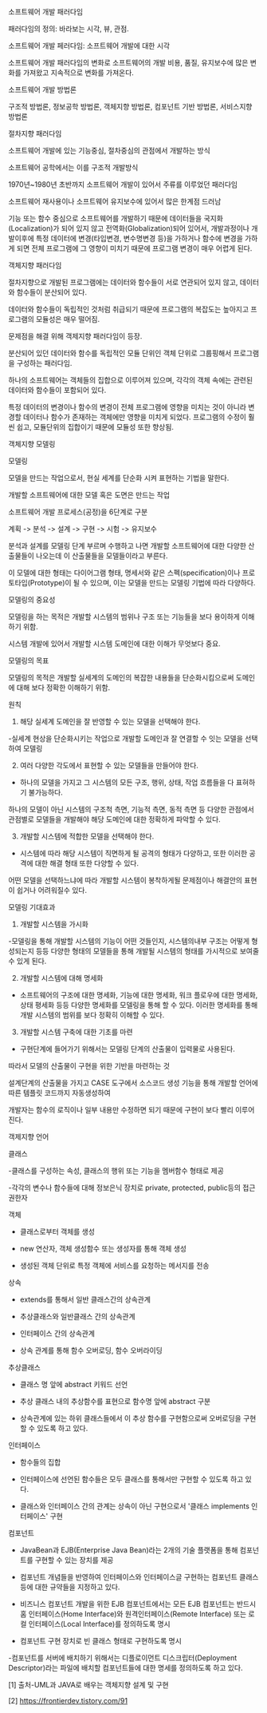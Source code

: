 소프트웨어 개발 패러다임

패러다임의 정의: 바라보는 시각, 뷰, 관점.

소프트웨어 개발 페러다임: 소프트웨어 개발에 대한 시각

소프트웨어 개발 패러다임의 변화로 소프트웨어의 개발 비용, 품질, 유지보수에 많은 변화를 가져왔고 지속적으로 변화를 가져온다.

소프트웨어 개발 방법론

구조적 방법론, 정보공학 방법론, 객체지향 방법론, 컴포넌트 기반 방법론, 서비스지향 방법론

절차지향 패러다임

소프트웨어 개발에 있는 기능중심, 절차중심의 관점에서 개발하는 방식

소프트웨어 공학에서는 이를 구조적 개발방식

1970년~1980년 초반까지 소프트웨어 개발이 있어서 주류를 이루었던 패러다임

소프트웨어 재사용이나 소프트웨어 유지보수에 있어서 많은 한계점 드러남

기능 또는 함수 중심으로 소프트웨어를 개발하기 때문에 데이터들을 국지화(Localization)가 되어 있지 않고 전역화(Globalization)되어 있어서, 개발과정이나 개발이후에 특정 데이터에 변경(타입변경, 변수명변경 등)을 가하거나 함수에 변경을 가하게 되면 전체 프로그램에 그 영향이 미치기 때문에 프로그램 변경이 매우 어렵게 된다.

객체지향 패러다임

절차지향으로 개발된 프로그램에는 데이터와 함수들이 서로 연관되어 있지 않고, 데이터와 함수들이 분산되어 있다.

데이터와 함수들이 독립적인 것처럼 취급되기 때문에 프로그램의 복잡도는 높아지고 프로그램의 모듈성은 매우 떨어짐.

문제점을 해결 위해 객제지향 패러다임이 등장.

분산되어 있던 데이터와 함수를 독립적인 모듈 단위인 객체 단위로 그룹핑해서 프로그램을 구성하는 패러다임.

하나의 소프트웨어는 객체들의 집합으로 이루어져 있으며, 각각의 객체 속에는 관련된 데이터와 함수들이 포함되어 있다.

특정 데이터의 변경이나 함수의 변경이 전체 프로그램에 영향을 미치는 것이 아니라 변경할 데이터나 함수가 존재하는 객체에만 영향을 미치게 되었다. 프로그램의 수정이 훨씬 쉽고, 모듈단위의 집합이기 때문에 모듈성 또한 향상됨.

객체지향 모델링

모델링

모델을 만드는 작업으로서, 현실 세계를 단순화 시켜 표현하는 기법을 말한다.

개발할 소프트웨어에 대한 모델 혹은 도면은 만드는 작업

소프트웨어 개발 프로세스(공정)을 6단계로 구분

계획 -> 분석 -> 설계 -> 구현 -> 시험 -> 유지보수

분석과 설계를 모델링 단계 부르며 수행하고 나면 개발할 소프트웨어에 대한 다양한 산출물들이 나오는데 이 산출물들을 모델들이라고 부른다.

이 모델에 대한 형태는 다이어그램 형태, 명세서와 같은 스펙(specification)이나 프로토타입(Prototype)이 될 수 있으며, 이는 모델을 만드는 모델링 기법에 따라 다양하다.

모델링의 중요성

모델링을 하는 목적은 개발할 시스템의 범위나 구조 또는 기능들을 보다 용이하게 이해하기 위함.

시스템 개발에 있어서 개발할 시스템 도메인에 대한 이해가 무엇보다 중요.

모델링의 목표

모델링의 목적은 개발할 실세계의 도메인의 복잡한 내용들을 단순화시킴으로써 도메인에 대해 보다 정확한 이해하기 위함.

원칙

1. 해당 실세계 도메인을 잘 반영할 수 있는 모델을 선택해야 한다.

-실세계 현상을 단순화시키는 작업으로 개발할 도메인과 잘 연결할 수 잇는 모델을 선택하여 모델링

2. 여러 다양한 각도에서 표현할 수 있는 모델들을 만들어야 한다.

- 하나의 모델을 가지고 그 시스템의 모든 구조, 행위, 상태, 작업 흐름들을 다 표혀하기 불가능하다.

하나의 모델이 아닌 시스템의 구조척 측면, 기능적 측면, 동적 측면 등 다양한 관점에서 관점별로 모델들을 개발해야 해당 도메인에 대한 정확하게 파악할 수 있다.

3. 개발할 시스템에 적합한 모델을 선택해야 한다.

- 시스템에 따라 해당 시스템이 직면하게 될 공격의 형태가 다양하고, 또한 이러한 공격에 대한 해결 형태 또한 다양할 수 있다.

어떤 모델을 선택하느냐에 따라 개발할 시스템이 봉착하게될 문제점이나 해결안의 표현이 쉽거나 어려워질수 있다.

모델링 기대효과

1. 개발할 시스템을 가시화

-모델링을 통해 개발할 시스템의 기능이 어떤 것들인지, 시스템의내부 구조는 어떻게 형성되는지 등등 다양한 형태의 모델들을 통해 개발될 시스템의 형태를 가시적으로 보여줄 수 있게 된다.

2. 개발할 시스템에 대해 명세화

- 소프트웨어의 구조에 대한 명세화, 기능에 대한 명세화, 워크 플로우에 대한 명세화, 상태 평세화 등등 다양한 명세화를 모델링을 통해 할 수 있다. 이러한 명세화를 통해 개발 시스템의 범위를 보다 정확히 이해할 수 있다.

3. 개발할 시스템 구축에 대한 기초를 마련

- 구현단계에 들어가기 위해서는 모델링 단계의 산출물이 입력물로 사용된다.

따라서 모델의 산출물이 구현을 위한 기반을 마련하는 것

설계단계의 산출물을 가지고 CASE 도구에서 소스코드 생성 기능을 통해 개발할 언어에 따른 템플릿 코드까지 자동생성하여

개발자는 함수의 로직이나 일부 내용만 수정하면 되기 때문에 구현이 보다 빨리 이루어진다.

객제지향 언어

클래스

-클래스를 구성하는 속성, 클래스의 행위 또는 기능을 멤버함수 형태로 제공

-각각의 변수나 함수들에 대해 정보은닉 장치로 private, protected, public등의 접근 권한자

객체

- 클래스로부터 객체를 생성

- new 연산자, 객체 생성함수 또는 생성자를 통해 객체 생성

- 생성된 객체 단위로 특정 객체에 서비스를 요청하는 메서지를 전송

상속

- extends를 통해서 일반 클래스간의 상속관계

- 추상클래스와 일반클래스 간의 상속관계

- 인터페이스 간의 상속관계

- 상속 관계를 통해 함수 오버로딩, 함수 오버라이딩

추상클래스

- 클래스 명 앞에 abstract 키워드 선언

- 추상 클래스 내의 추상함수를 표현으로 함수명 앞에 abstract 구분

- 상속관계에 있는 하위 클래스들에서 이 추상 함수를 구현함으로써 오버로딩을 구현할 수 있도록 하고 있다.

인터페이스

- 함수들의 집합

- 인터페이스에 선언된 함수들은 모두 클래스를 통해서만 구현할 수 있도록 하고 있다.

- 클래스와 인터페이스 간의 관계는 상속이 아닌 구현으로서 '클래스 implements 인터페이스' 구현

컴포넌트

- JavaBean과 EJB(Enterprise Java Bean)라는 2개의 기술 플랫폼을 통해 컴포넌트를 구현할 수 있는 장치를 제공

- 컴포넌트 개념들을 반영하여 인터페이스와 인터페이스글 구현하는 컴포넌트 클래스 등에 대한 규약들을 지정하고 있다.

- 비즈니스 컴포넌트 개발을 위한 EJB 컴포넌트에서는 모든 EJB 컴포넌트는 반드시 홈 인터페이스(Home Interface)와 원격인터페이스(Remote Interface) 또는 로컬 인터페이스(Local Interface)를 정의하도록 명시

- 컴포넌트 구현 장치로 빈 클래스 형태로 구현하도록 명시

-컴포넌트를 서버에 배치하기 위해서는 디플로이먼트 디스크립터(Deployment Descriptor)라는 파일에 배치할 컴포넌트들에 대한 명세를 정의하도록 하고 있다.

[1] 출처-UML과 JAVA로 배우는 객체지향 설계 및 구현

[2] https://frontierdev.tistory.com/91
